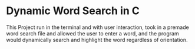 # Dynamic Word Search in C

This Project run in the terminal and with user interaction, took in a premade word search file and allowed the user to enter a word, and the program would dynamically search and highlight the word regardless of orientation.

